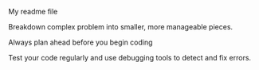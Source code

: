 My readme file

Breakdown complex problem into smaller, more manageable pieces.

Always plan ahead before you begin coding

Test your code regularly and use debugging tools to detect and fix errors.

